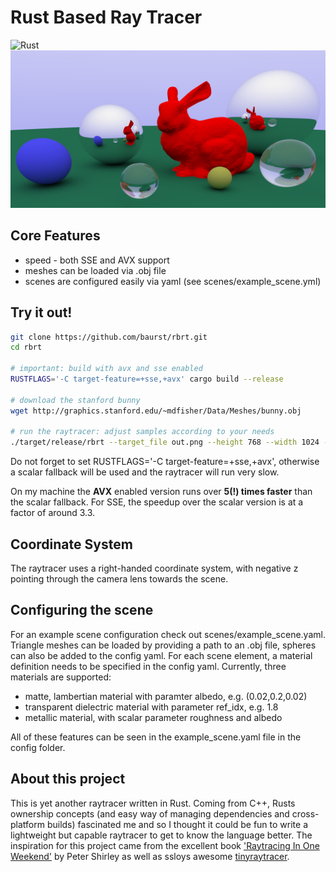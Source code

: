 # Rust Based Ray Tracer

![Rust](https://github.com/baurst/rbrt/workflows/Rust/badge.svg)
![Demo](demo_imgs/header.png)

## Core Features
* speed - both SSE and AVX support
* meshes can be loaded via .obj file
* scenes are configured easily via yaml (see scenes/example_scene.yml)

## Try it out!
```bash
git clone https://github.com/baurst/rbrt.git
cd rbrt

# important: build with avx and sse enabled
RUSTFLAGS='-C target-feature=+sse,+avx' cargo build --release

# download the stanford bunny
wget http://graphics.stanford.edu/~mdfisher/Data/Meshes/bunny.obj

# run the raytracer: adjust samples according to your needs
./target/release/rbrt --target_file out.png --height 768 --width 1024 --samples 50 --config scenes/example_scene.yaml
```
Do not forget to set RUSTFLAGS='-C target-feature=+sse,+avx', otherwise a scalar fallback will be used and the raytracer will run very slow.

On my machine the **AVX** enabled version runs over **5(!) times faster** than the scalar fallback.
For SSE, the speedup over the scalar version is at a factor of around 3.3. 

## Coordinate System
The raytracer uses a right-handed coordinate system, with negative z pointing through the camera lens towards the scene.

## Configuring the scene
For an example scene configuration check out scenes/example_scene.yaml.
Triangle meshes can be loaded by providing a path to an .obj file, spheres can also be added to the config yaml.
For each scene element, a material definition needs to be specified in the config yaml.
Currently, three materials are supported: 
* matte, lambertian material with paramter albedo, e.g. (0.02,0.2,0.02)
* transparent dielectric material with parameter ref_idx, e.g. 1.8
* metallic material, with scalar parameter roughness and albedo

All of these features can be seen in the example_scene.yaml file in the config folder.

## About this project
This is yet another raytracer written in Rust. Coming from C++, Rusts ownership concepts (and easy way of managing dependencies and cross-platform builds) fascinated me and so I thought it could be fun to write a lightweight but capable raytracer to get to know the language better.
The inspiration for this project came from the excellent book ['Raytracing In One Weekend'](https://raytracing.github.io) by Peter Shirley as well as ssloys awesome [tinyraytracer](https://github.com/ssloy/tinyraytracer).
